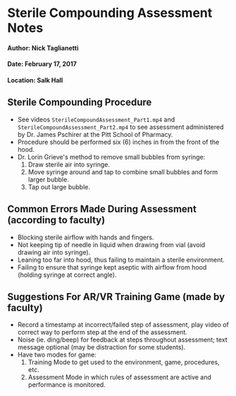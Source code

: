 # Sterile Compounding Assessment Notes
#### Author: Nick Taglianetti
#### Date: February 17, 2017
#### Location: Salk Hall

## __Sterile Compounding Procedure__
* See videos `SterileCompoundAssessment_Part1.mp4` and `SterileCompoundAssessment_Part2.mp4` to see
	assessment administered by Dr. James Pschirer at the Pitt School of Pharmacy.
* Procedure should be performed six (6) inches in from the front of the hood.
* Dr. Lorin Grieve's method to remove small bubbles from syringe:
	1. Draw sterile air into syringe.
	2. Move syringe around and tap to combine small bubbles and form larger bubble.
	3. Tap out large bubble.
		
## __Common Errors Made During Assessment (according to faculty)__
* Blocking sterile airflow with hands and fingers.
* Not keeping tip of needle in liquid when drawing from vial (avoid drawing air into syringe).
* Leaning too far into hood, thus failing to maintain a sterile environment.
* Failing to ensure that syringe kept aseptic with airflow from hood (holding syringe at correct angle).
	
## __Suggestions For AR/VR Training Game (made by faculty)__
* Record a timestamp at incorrect/failed step of assessment, play video of correct way to perform step at the end of the assessment.
* Noise (ie. ding/beep) for feedback at steps throughout assessment; text message optional (may be distraction for some students).
* Have two modes for game: 
	1. Training Mode to get used to the environment, game, procedures, etc.
	2. Assessment Mode in which rules of assessment are active and performance is monitored.
